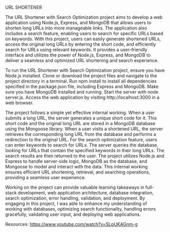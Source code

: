 URL SHORTENER

The URL Shortener with Search Optimization project aims to develop a web application using Node.js, Express, and MongoDB that allows users to shorten long URLs into more manageable links. The application also includes a search feature, enabling users to search for specific URLs based on keywords. With this project, users can easily generate shortened URLs, access the original long URLs by entering the short code, and efficiently search for URLs using relevant keywords. It provides a user-friendly interface and utilizes the power of Node.js, Express, and MongoDB to deliver a seamless and optimized URL shortening and search experience.

To run the URL Shortener with Search Optimization project, ensure you have Node.js installed. Clone or download the project files and navigate to the project directory in a terminal. Run npm install to install all dependencies specified in the package.json file, including Express and MongoDB. Make sure you have MongoDB installed and running. Start the server with node server.js. Access the web application by visiting http://localhost:3000 in a web browser. 

The project follows a simple yet effective internal working. When a user submits a long URL, the server generates a unique short code for it. This short code and the original long URL are stored in a MongoDB database using the Mongoose library. When a user visits a shortened URL, the server retrieves the corresponding long URL from the database and performs a redirection to the original URL. For the search optimization feature, users can enter keywords to search for URLs. The server queries the database, looking for URLs that contain the specified keywords in their long URLs. The search results are then returned to the user. The project utilizes Node.js and Express to handle server-side logic, MongoDB as the database, and Mongoose to model and interact with the data. This internal working ensures efficient URL shortening, retrieval, and searching operations, providing a seamless user experience.

Working on the project can provide valuable learning takeaways in full-stack development, web application architecture, database integration, search optimization, error handling, validation, and deployment. By engaging in this project, I was able to enhance my understanding of working with databases, optimizing search functionality, handling errors gracefully, validating user input, and deploying web applications. 

Resources: https://www.youtube.com/watch?v=SLpUKAGnm-g
